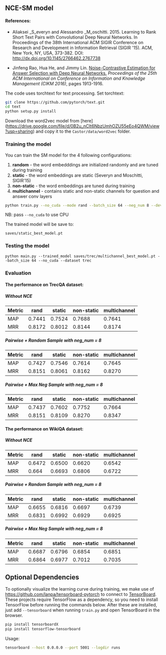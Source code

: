 ## NCE-SM model

#### References:
+ Aliaksei _S_everyn and Alessandro _M_oschitti. 2015. Learning to Rank Short Text Pairs with Convolutional Deep Neural
Networks. In Proceedings of the 38th International ACM SIGIR Conference on Research and Development in Information 
Retrieval (SIGIR '15). ACM, New York, NY, USA, 373-382. DOI: http://dx.doi.org/10.1145/2766462.2767738

+ Jinfeng Rao, Hua He, and Jimmy Lin. [Noise-Contrastive Estimation for Answer Selection with Deep Neural Networks.](http://dl.acm.org/citation.cfm?id=2983872) *Proceedings of the 25th ACM International on Conference on Information and Knowledge Management (CIKM 2016)*, pages 1913-1916.


The code uses torchtext for text processing. Set torchtext:
```bash
git clone https://github.com/pytorch/text.git
cd text
python setup.py install
```

Download the word2vec model from [here] (https://drive.google.com/file/d/0B2u_nClt6NbzUmhOZU55eEo4QWM/view?usp=sharing)
and copy it to the `Castor/data/word2vec` folder.

### Training the model

You can train the SM model for the 4 following configurations:
1. __random__ - the word embedddings are initialized randomly and are tuned during training
2. __static__ - the word embeddings are static (Severyn and Moschitti, SIGIR'15)
3. __non-static__ - the word embeddings are tuned during training
4. __multichannel__ - contains static and non-static channels for question and answer conv layers


```bash
python train.py --no_cuda --mode rand --batch_size 64 --neg_num 8 --dev_every 50 --patience 100 --dataset trec
```

NB: pass `--no_cuda` to use CPU

The trained model will be save to:
```
saves/static_best_model.pt
```

### Testing the model

```
python main.py --trained_model saves/trec/multichannel_best_model.pt --batch_size 64 --no_cuda --dataset trec
```

### Evaluation

#### The performance on TrecQA dataset:

##### Without NCE

Metric |rand   |static|non-static|multichannel
-------|-------|------|----------|------------
MAP    |0.7441 |0.7524|0.7688    |0.7641
MRR    |0.8172 |0.8012|0.8144    |0.8174

##### Pairwise + Random Sample with neg_num = 8

Metric |rand   |static|non-static|multichannel
-------|-------|------|----------|------------
MAP    |0.7427 |0.7546|0.7614    | 0.7645
MRR    |0.8151 |0.8061|0.8162    | 0.8270

##### Pairwise + Max Neg Sample with neg_num = 8

Metric |rand   |static|non-static|multichannel
-------|-------|------|----------|------------
MAP    |0.7437 |0.7602|0.7752   |0.7664
MRR    |0.8151 |0.8109 |0.8270    |0.8347


#### The performance on WikiQA dataset:

##### Without NCE

Metric |rand   |static|non-static|multichannel
-------|-------|------|----------|------------
MAP    |0.6472 |0.6500 | 0.6620|0.6542
MRR    |0.664 |0.6693 | 0.6806|0.6722

##### Pairwise + Random Sample with neg_num = 8

Metric |rand   |static|non-static|multichannel
-------|-------|------|----------|------------
MAP    |0.6655 |0.6816|0.6697  |0.6739
MRR    |0.6831 |0.6992 |0.6929 |0.6925

##### Pairwise + Max Neg Sample with neg_num = 8

Metric |rand   |static|non-static|multichannel
-------|-------|------|----------|------------
MAP    |0.6687 |0.6796|0.6854   |0.6851
MRR    |0.6864 |0.6977 |0.7012   |0.7035


## Optional Dependencies

To optionally visualize the learning curve during training, we make use of https://github.com/lanpa/tensorboard-pytorch to connect to [TensorBoard](https://github.com/tensorflow/tensorboard). These projects require TensorFlow as a dependency, so you need to install TensorFlow before running the commands below. After these are installed, just add `--tensorboard` when running `train.py` and open TensorBoard in the browser.

```sh
pip install tensorboardX
pip install tensorflow-tensorboard
```

Usage:

```sh
tensorboard --host 0.0.0.0 --port 5001 --logdir runs
```